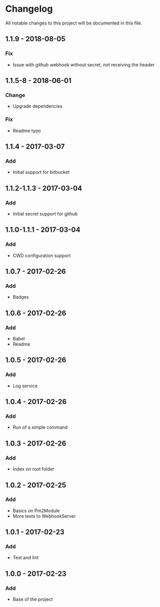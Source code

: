 # Changelog
All notable changes to this project will be documented in this file.

## 1.1.9 - 2018-08-05
### Fix
- Issue with github webhook without secret, not receiving the header

## 1.1.5-8 - 2018-06-01
### Change
- Upgrade dependencies

### Fix
- Readme typo

## 1.1.4 - 2017-03-07
### Add
- Initial support for bitbucket

## 1.1.2-1.1.3 - 2017-03-04
### Add
- Initial secret support for github

## 1.1.0-1.1.1 - 2017-03-04
### Add
- CWD configuration support

## 1.0.7 - 2017-02-26
### Add
- Badges

## 1.0.6 - 2017-02-26
### Add
- Babel
- Readme

## 1.0.5 - 2017-02-26
### Add
- Log service

## 1.0.4 - 2017-02-26
### Add
- Run of a simple command

## 1.0.3 - 2017-02-26
### Add
- Index on root folder

## 1.0.2 - 2017-02-25
### Add
- Basics on Pm2Module
- More tests to WebhookServer

## 1.0.1 - 2017-02-23
### Add
- Test and lint

## 1.0.0 - 2017-02-23
### Add
- Base of the project